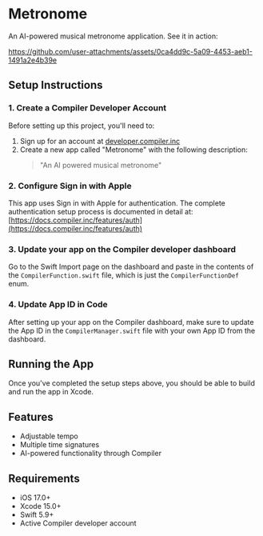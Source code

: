 # Metronome

An AI-powered musical metronome application. See it in action: 

https://github.com/user-attachments/assets/0ca4dd9c-5a09-4453-aeb1-1491a2e4b39e

## Setup Instructions

### 1. Create a Compiler Developer Account

Before setting up this project, you'll need to:

1. Sign up for an account at [developer.compiler.inc](https://developer.compiler.inc)
2. Create a new app called "Metronome" with the following description:
   > "An AI powered musical metronome"

### 2. Configure Sign in with Apple

This app uses Sign in with Apple for authentication. The complete authentication setup process is documented in detail at:
[https://docs.compiler.inc/features/auth](https://docs.compiler.inc/features/auth)

### 3. Update your app on the Compiler developer dashboard

Go to the Swift Import page on the dashboard and paste in the contents of the `CompilerFunction.swift` file, which is just the `CompilerFunctionDef` enum.

### 4. Update App ID in Code

After setting up your app on the Compiler dashboard, make sure to update the App ID in the `CompilerManager.swift` file with your own App ID from the dashboard.


## Running the App

Once you've completed the setup steps above, you should be able to build and run the app in Xcode.

## Features

- Adjustable tempo
- Multiple time signatures
- AI-powered functionality through Compiler

## Requirements

- iOS 17.0+
- Xcode 15.0+
- Swift 5.9+
- Active Compiler developer account
